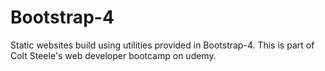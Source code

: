 # Bootstrap-4
Static websites build using utilities provided in Bootstrap-4. This is part of Colt Steele's web developer bootcamp on udemy.

